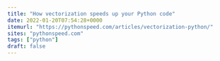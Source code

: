 ```yaml
---
title: "How vectorization speeds up your Python code"
date: 2022-01-20T07:54:28+0000
itemurl: "https://pythonspeed.com/articles/vectorization-python/"
sites: "pythonspeed.com"
tags: ["python"]
draft: false
---
```

